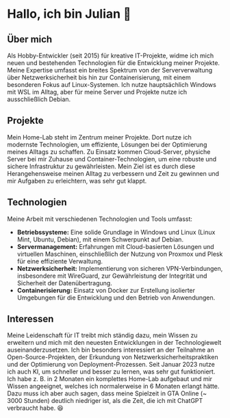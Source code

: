 # Hallo, ich bin Julian 👋

## Über mich
Als Hobby-Entwickler (seit 2015) für kreative IT-Projekte, widme ich mich neuen und bestehenden Technologien für die Entwicklung meiner Projekte.
Meine Expertise umfasst ein breites Spektrum von der Serververwaltung über Netzwerksicherheit bis hin zur Containerisierung, mit einem besonderen Fokus auf Linux-Systemen.
Ich nutze hauptsächlich Windows mit WSL im Alltag, aber für meine Server und Projekte nutze ich ausschließlich Debian.

## Projekte
Mein Home-Lab steht im Zentrum meiner Projekte. Dort nutze ich modernste Technologien, um effiziente, Lösungen bei der Optimierung meines Alltags zu schaffen.
Zu Einsatz kommen Cloud-Server, physiche Server bei mir Zuhause und Container-Technologien, um eine robuste und sichere Infrastruktur zu gewährleisten.
Mein Ziel ist es durch diese Herangehensweise meinen Alltag zu verbessern und Zeit zu gewinnen und mir Aufgaben zu erleichtern, was sehr gut klappt.

## Technologien
Meine Arbeit mit verschiedenen Technologien und Tools umfasst:
- **Betriebssysteme:** Eine solide Grundlage in Windows und Linux (Linux Mint, Ubuntu, Debian), mit einem Schwerpunkt auf Debian.
- **Servermanagement:** Erfahrungen mit Cloud-basierten Lösungen und virtuellen Maschinen, einschließlich der Nutzung von Proxmox und Plesk für eine effiziente Verwaltung.
- **Netzwerksicherheit:** Implementierung von sicheren VPN-Verbindungen, insbesondere mit WireGuard, zur Gewährleistung der Integrität und Sicherheit der Datenübertragung.
- **Containerisierung:** Einsatz von Docker zur Erstellung isolierter Umgebungen für die Entwicklung und den Betrieb von Anwendungen.

## Interessen
Meine Leidenschaft für IT treibt mich ständig dazu, mein Wissen zu erweitern und mich mit den neuesten Entwicklungen in der Technologiewelt auseinanderzusetzen. Ich bin besonders interessiert an der Teilnahme an Open-Source-Projekten, der Erkundung von Netzwerksicherheitspraktiken und der Optimierung von Deployment-Prozessen.
Seit Januar 2023 nutze ich auch KI, um schneller und besser zu lernen, was sehr gut funktioniert. Ich habe z. B. in 2 Monaten ein komplettes Home-Lab aufgebaut und mir Wissen angeeignet, welches ich normalerweise in 6 Monaten erlangt hätte.
Dazu muss ich aber auch sagen, dass meine Spielzeit in GTA Online (~ 3000 Stunden) deutlich niedriger ist, als die Zeit, die ich mit ChatGPT verbraucht habe. 😆
